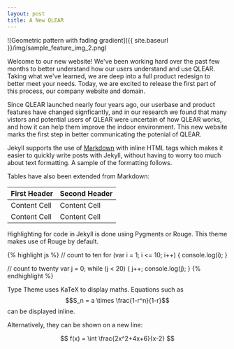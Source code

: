 ```yaml
---
layout: post
title: A New QLEAR
---
```

![Geometric pattern with fading gradient]({{ site.baseurl }}/img/sample_feature_img_2.png)

Welcome to our new website! We've been working hard over the past few months to better understand how our users understand and use QLEAR. Taking what we've learned, we are deep into a full product redesign to better meet your needs. Today, we are excited to release the first part of this process, our company website and domain.

Since QLEAR launched nearly four years ago, our userbase and product features have changed signficantly, and in our research we found that many vistors and potential users of QLEAR were uncertain of how QLEAR works, and how it can help them improve the indoor environment. This new website marks the first step in better communicating the potenial of QLEAR.

Jekyll supports the use of [Markdown](http://daringfireball.net/projects/markdown/syntax) with inline HTML tags which makes it easier to quickly write posts with Jekyll, without having to worry too much about text formatting. A sample of the formatting follows.

Tables have also been extended from Markdown:

First Header  | Second Header
------------- | -------------
Content Cell  | Content Cell
Content Cell  | Content Cell


Highlighting for code in Jekyll is done using Pygments or Rouge. This theme makes use of Rouge by default.

{% highlight js %}
// count to ten
for (var i = 1; i <= 10; i++) {
    console.log(i);
}

// count to twenty
var j = 0;
while (j < 20) {
    j++;
    console.log(j);
}
{% endhighlight %}

Type Theme uses KaTeX to display maths. Equations such as $$S_n = a \times \frac{1-r^n}{1-r}$$ can be displayed inline.

Alternatively, they can be shown on a new line:

$$ f(x) = \int \frac{2x^2+4x+6}{x-2} $$
